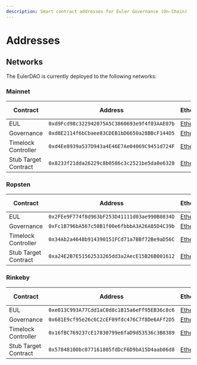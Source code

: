 ```yaml
---
description: Smart contract addresses for Euler Governance (On-Chain)
---
```


# Addresses

## Networks

The EulerDAO is currently deployed to the following networks:

### Mainnet

| Contract             | Address                                      | Etherscan                                                                            | Source Code                                                                                                      |
| -------------------- | -------------------------------------------- | ------------------------------------------------------------------------------------ | ---------------------------------------------------------------------------------------------------------------- |
| EUL                  | `0xd9Fcd98c322942075A5C3860693e9f4f03AAE07b` | [Etherscan](https://etherscan.io/address/0xd9Fcd98c322942075A5C3860693e9f4f03AAE07b) | [GitHub](https://github.com/euler-xyz/euler-governance/blob/master/contracts/governance/Eul.sol)                 |
| Governance           | `0xd8E2114f6bCbaee83CDEB1bD6650a28BBcF144D5` | [Etherscan](https://etherscan.io/address/0xd8E2114f6bCbaee83CDEB1bD6650a28BBcF144D5) | [GitHub](https://github.com/euler-xyz/euler-governance/blob/master/contracts/governance/Governance.sol)          |
| Timelock Controller  | `0xd4Ee8939a537D943a4E46E7Ae04069C9451d724F` | [Etherscan](https://etherscan.io/address/0xd4Ee8939a537D943a4E46E7Ae04069C9451d724F) | [GitHub](https://github.com/euler-xyz/euler-governance/blob/master/contracts/governance/TimelockController.sol)  |
| Stub Target Contract | `0x8233f21dda26229c8b0586c3c2521be5da0e6328` | [Etherscan](https://etherscan.io/address/0x8233f21dda26229c8b0586c3c2521be5da0e6328) | [GitHub](https://github.com/euler-xyz/euler-governance/blob/master/contracts/governance/StubEulerGovernance.sol) |

### Ropsten

| Contract             | Address                                      | Etherscan                                                                                    | Source Code                                                                                                      |
| -------------------- | -------------------------------------------- | -------------------------------------------------------------------------------------------- | ---------------------------------------------------------------------------------------------------------------- |
| EUL                  | `0x2FEe9F774f8d963bF253D41111d03ae990B0834D` | [Etherscan](https://ropsten.etherscan.io/address/0x2FEe9F774f8d963bF253D41111d03ae990B0834D) | [GitHub](https://github.com/euler-xyz/euler-governance/blob/master/contracts/governance/Eul.sol)                 |
| Governance           | `0xFc1B796bA567c50B1f00e6fbbbA3A26A85D4C39b` | [Etherscan](https://ropsten.etherscan.io/address/0xFc1B796bA567c50B1f00e6fbbbA3A26A85D4C39b) | [GitHub](https://github.com/euler-xyz/euler-governance/blob/master/contracts/governance/Governance.sol)          |
| Timelock Controller  | `0x34Ab2a4648b914390151FCd71a7BBf72Be9aD56C` | [Etherscan](https://ropsten.etherscan.io/address/0x34Ab2a4648b914390151FCd71a7BBf72Be9aD56C) | [GitHub](https://github.com/euler-xyz/euler-governance/blob/master/contracts/governance/TimelockController.sol)  |
| Stub Target Contract | `0xa24E2B7E51562533265dd3a2AecE15B26B001612` | [Etherscan](https://ropsten.etherscan.io/address/0xa24E2B7E51562533265dd3a2AecE15B26B001612) | [GitHub](https://github.com/euler-xyz/euler-governance/blob/master/contracts/governance/StubEulerGovernance.sol) |

### Rinkeby

| Contract             | Address                                      | Etherscan                                                                                    | Source Code                                                                                                      |
| -------------------- | -------------------------------------------- | -------------------------------------------------------------------------------------------- | ---------------------------------------------------------------------------------------------------------------- |
| EUL                  | `0xe013C993A77Cdd1aC0d8c1B15a6eFf95EB36c8c6` | [Etherscan](https://rinkeby.etherscan.io/address/0xe013C993A77Cdd1aC0d8c1B15a6eFf95EB36c8c6) | [GitHub](https://github.com/euler-xyz/euler-governance/blob/master/contracts/governance/Eul.sol)                 |
| Governance           | `0x681E9cf95e26c6C2cEF09fdc476C7f8De6AFf2D5` | [Etherscan](https://rinkeby.etherscan.io/address/0x681E9cf95e26c6C2cEF09fdc476C7f8De6AFf2D5) | [GitHub](https://github.com/euler-xyz/euler-governance/blob/master/contracts/governance/Governance.sol)          |
| Timelock Controller  | `0x16fBC769237cE17830799e6faD9d53536c3B8389` | [Etherscan](https://rinkeby.etherscan.io/address/0x16fBC769237cE17830799e6faD9d53536c3B8389) | [GitHub](https://github.com/euler-xyz/euler-governance/blob/master/contracts/governance/TimelockController.sol)  |
| Stub Target Contract | `0x57848100bc077161805fdDcF6D9bA15D4aab06d8` | [Etherscan](https://rinkeby.etherscan.io/address/0x57848100bc077161805fdDcF6D9bA15D4aab06d8) | [GitHub](https://github.com/euler-xyz/euler-governance/blob/master/contracts/governance/StubEulerGovernance.sol) |
